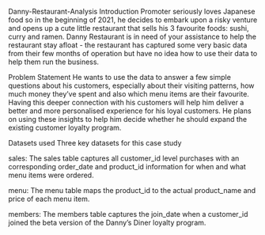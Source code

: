 Danny-Restaurant-Analysis
Introduction
Promoter seriously loves Japanese food so in the beginning of 2021, he decides to embark upon a risky venture and opens up a cute little restaurant that sells his 3 favourite foods: sushi, curry and ramen. Danny Restaurant is in need of your assistance to help the restaurant stay afloat - the restaurant has captured some very basic data from their few months of operation but have no idea how to use their data to help them run the business.

Problem Statement
He wants to use the data to answer a few simple questions about his customers, especially about their visiting patterns, how much money they’ve spent and also which menu items are their favourite. Having this deeper connection with his customers will help him deliver a better and more personalised experience for his loyal customers. He plans on using these insights to help him decide whether he should expand the existing customer loyalty program.

Datasets used
Three key datasets for this case study

sales: The sales table captures all customer_id level purchases with an corresponding order_date and product_id information for when and what menu items were ordered.

menu: The menu table maps the product_id to the actual product_name and price of each menu item.

members: The members table captures the join_date when a customer_id joined the beta version of the Danny’s Diner loyalty program.
